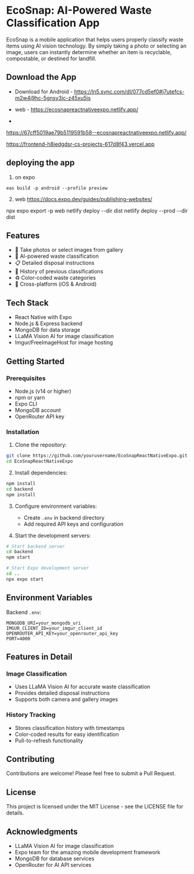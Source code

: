 # EcoSnap: AI-Powered Waste Classification App

EcoSnap is a mobile application that helps users properly classify waste items using AI vision technology. By simply taking a photo or selecting an image, users can instantly determine whether an item is recyclable, compostable, or destined for landfill.

## Download the App


- Download for Android - <https://ln5.sync.com/dl/077cd5ef0#j7utefcs-m2w4j9hc-5gnsy3ic-z45xu5is>

- web - <https://ecosnapreactnativeexpo.netlify.app/>
-
<https://67cff5019ae79b5119591b58--ecosnapreactnativeexpo.netlify.app/>

<https://frontend-h8iedgdsr-cs-projects-617d8f43.vercel.app>

## deploying the app

1. on expo

`eas build -p android --profile preview`

2. web https://docs.expo.dev/guides/publishing-websites/

npx expo export -p web
netlify deploy --dir dist
netlify deploy --prod --dir dist


## Features

-   📸 Take photos or select images from gallery
-   🤖 AI-powered waste classification
-   📋 Detailed disposal instructions
-   💾 History of previous classifications
-   ♻️ Color-coded waste categories
-   📱 Cross-platform (iOS & Android)

## Tech Stack

-   React Native with Expo
-   Node.js & Express backend
-   MongoDB for data storage
-   LLaMA Vision AI for image classification
-   Imgur/FreeImageHost for image hosting

## Getting Started

### Prerequisites

-   Node.js (v14 or higher)
-   npm or yarn
-   Expo CLI
-   MongoDB account
-   OpenRouter API key

### Installation

1. Clone the repository:

```bash
git clone https://github.com/yourusername/EcoSnapReactNativeExpo.git
cd EcoSnapReactNativeExpo
```

2. Install dependencies:

```bash
npm install
cd backend
npm install
```

3. Configure environment variables:

    - Create `.env` in backend directory
    - Add required API keys and configuration

4. Start the development servers:

```bash
# Start backend server
cd backend
npm start

# Start Expo development server
cd ..
npx expo start
```

## Environment Variables

Backend `.env`:

```
MONGODB_URI=your_mongodb_uri
IMGUR_CLIENT_ID=your_imgur_client_id
OPENROUTER_API_KEY=your_openrouter_api_key
PORT=4000
```

## Features in Detail

### Image Classification

-   Uses LLaMA Vision AI for accurate waste classification
-   Provides detailed disposal instructions
-   Supports both camera and gallery images

### History Tracking

-   Stores classification history with timestamps
-   Color-coded results for easy identification
-   Pull-to-refresh functionality

## Contributing

Contributions are welcome! Please feel free to submit a Pull Request.

## License

This project is licensed under the MIT License - see the LICENSE file for details.

## Acknowledgments

-   LLaMA Vision AI for image classification
-   Expo team for the amazing mobile development framework
-   MongoDB for database services
-   OpenRouter for AI API services
